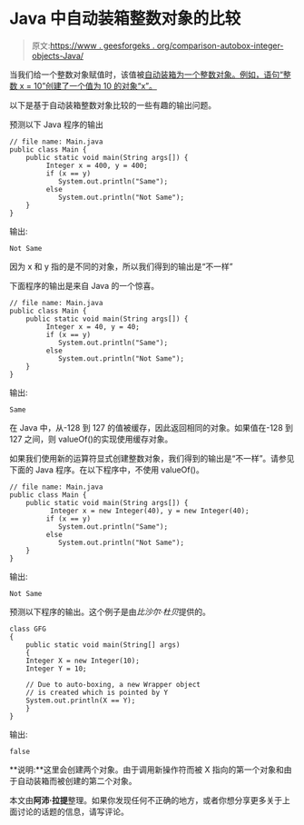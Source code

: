 # Java 中自动装箱整数对象的比较

> 原文:[https://www . geesforgeks . org/comparison-autobox-integer-objects-Java/](https://www.geeksforgeeks.org/comparison-autoboxed-integer-objects-java/)

当我们给一个整数对象赋值时，该值被[自动装箱为一个整数对象。例如，语句“整数 x = 10”创建了一个值为 10 的对象“x”。](http://docs.oracle.com/javase/tutorial/java/data/autoboxing.html)

以下是基于自动装箱整数对象比较的一些有趣的输出问题。

预测以下 Java 程序的输出

```
// file name: Main.java
public class Main {
    public static void main(String args[]) {
         Integer x = 400, y = 400;
         if (x == y)
            System.out.println("Same");
         else
            System.out.println("Not Same");
    }
}
```

输出:

```
Not Same
```

因为 x 和 y 指的是不同的对象，所以我们得到的输出是“不一样”

下面程序的输出是来自 Java 的一个惊喜。

```
// file name: Main.java
public class Main {
    public static void main(String args[]) {
         Integer x = 40, y = 40;
         if (x == y)
            System.out.println("Same");
         else
            System.out.println("Not Same");
    }
}
```

输出:

```
Same
```

在 Java 中，从-128 到 127 的值被缓存，因此返回相同的对象。如果值在-128 到 127 之间，则 valueOf()的实现使用缓存对象。

如果我们使用新的运算符显式创建整数对象，我们得到的输出是“不一样”。请参见下面的 Java 程序。在以下程序中，不使用 valueOf()。

```
// file name: Main.java
public class Main {
    public static void main(String args[]) {
          Integer x = new Integer(40), y = new Integer(40);
         if (x == y)
            System.out.println("Same");
         else
            System.out.println("Not Same");
    }
}
```

输出:

```
Not Same
```

预测以下程序的输出。这个例子是由*比沙尔·杜贝*提供的。

```
class GFG
{
    public static void main(String[] args)
    {
    Integer X = new Integer(10);
    Integer Y = 10;

    // Due to auto-boxing, a new Wrapper object
    // is created which is pointed by Y
    System.out.println(X == Y);
    }
}
```

输出:

```
false

```

**说明:**这里会创建两个对象。由于调用新操作符而被 X 指向的第一个对象和由于自动装箱而被创建的第二个对象。

本文由**阿沛·拉提**整理。如果你发现任何不正确的地方，或者你想分享更多关于上面讨论的话题的信息，请写评论。